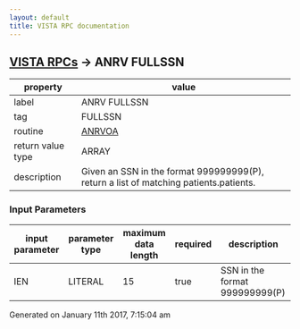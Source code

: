 ```yaml
---
layout: default
title: VISTA RPC documentation
---
```




## [VISTA RPCs](TableOfContent.md) &#8594; ANRV FULLSSN 

 property | value 
--- | --- 
 label | ANRV FULLSSN
 tag | FULLSSN
 routine | [ANRVOA](http://code.osehra.org/dox/Routine_ANRVOA_source.html)
 return value type | ARRAY
 description | Given an SSN in the format 999999999(P), return a list of matching patients.patients.

### Input Parameters

| input parameter | parameter type | maximum data length | required | description | 
| --- | --- | --- | --- | --- | 
| IEN | LITERAL | 15 | true | SSN in the format 999999999(P) | 




 Generated on January 11th 2017, 7:15:04 am